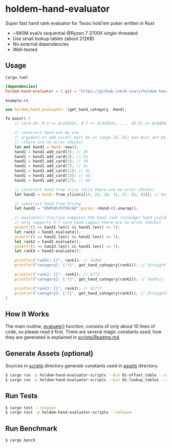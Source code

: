 # holdem-hand-evaluator

Super fast hand rank evaluator for Texas hold'em poker written in Rust

* ~980M eval/s sequential @Ryzen 7 3700X single-threaded
* Use small lookup tables (about 212KB)
* No external dependencies
* Well-tested

## Usage

`Cargo.toml`

```toml
[dependencies]
holdem-hand-evaluator = { git = "https://github.com/b-inary/holdem-hand-evaluator", branch = "main" }
```

`example.rs`

```rust
use holdem_hand_evaluator::{get_hand_category, Hand};

fn main() {
    // card ID: 0-3 => 2c2d2h2s, 4-7 => 3c3d3h3s, ..., 48-51 => AcAdAhAs

    // construct hand one by one
    // argument of add_card() must be in range [0, 51] and must not be duplicated
    // (there are no error checks)
    let mut hand1 = Hand::new();
    hand1 = hand1.add_card(2); // 2h
    hand1 = hand1.add_card(3); // 2s
    hand1 = hand1.add_card(5); // 3d
    hand1 = hand1.add_card(7); // 3s
    hand1 = hand1.add_card(11); // 4s
    hand1 = hand1.add_card(13); // 5d
    hand1 = hand1.add_card(17); // 6d

    // construct hand from slice (also there are no error checks)
    let hand2 = Hand::from_slice(&[19, 23, 29, 31, 37, 41, 43]); // 6s7s9d9sJdQdQs

    // construct hand from String
    let hand3 = "AhKhQhJhTh8c6d".parse::<Hand>().unwrap();

    // evaluate() function computes the hand rank (stronger hand yields higher value)
    // only supports 5-7 card hand (again there are no error checks)
    assert!(5 <= hand1.len() && hand1.len() <= 7);
    let rank1 = hand1.evaluate();
    assert!(5 <= hand2.len() && hand2.len() <= 7);
    let rank2 = hand2.evaluate();
    assert!(5 <= hand3.len() && hand3.len() <= 7);
    let rank3 = hand3.evaluate();

    println!("rank1: {}", rank1); // 16385
    println!("category1: {:?}", get_hand_category(rank1)); // Straight

    println!("rank2: {}", rank2); // 8772
    println!("category2: {:?}", get_hand_category(rank2)); // TwoPair

    println!("rank3: {}", rank3); // 32777
    println!("category3: {:?}", get_hand_category(rank3)); // StraightFlush
}
```

## How It Works

The main routine, [evaluate()](src/hand.rs#L100) function, consists of only about 10 lines of code, so please read it first. There are several magic constants used; how they are generated is explained in [scripts/Readme.md](scripts/Readme.md).

## Generate Assets (optional)

Sources in [scripts](scripts) directory generate constants used in [assets](assets) directory.

```sh
$ cargo run -p holdem-hand-evaluator-scripts --bin 01-offset_table --release
$ cargo run -p holdem-hand-evaluator-scripts --bin 02-lookup_tables --release
```

## Run Tests

```sh
$ cargo test --release
$ cargo test -p holdem-hand-evaluator-scripts --release
```

## Run Benchmark

```sh
$ cargo bench
```
